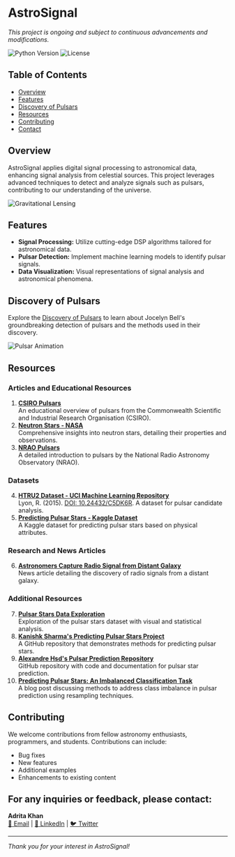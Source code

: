 # AstroSignal

*This project is ongoing and subject to continuous advancements and modifications.*

![Python Version](https://img.shields.io/badge/python-3.8%2B-blue.svg) ![License](https://img.shields.io/badge/license-MIT-blue.svg)

## Table of Contents

- [Overview](#overview)
- [Features](#features)
- [Discovery of Pulsars](#discovery-of-pulsars)
- [Resources](#resources)
- [Contributing](#contributing)
- [Contact](#contact)

## Overview

AstroSignal applies digital signal processing to astronomical data, enhancing signal analysis from celestial sources. This project leverages advanced techniques to detect and analyze signals such as pulsars, contributing to our understanding of the universe.

![Gravitational Lensing](https://www.mcgill.ca/newsroom/files/newsroom/channels/image/gravitational_lensing.png)

## Features

- **Signal Processing:** Utilize cutting-edge DSP algorithms tailored for astronomical data.
- **Pulsar Detection:** Implement machine learning models to identify pulsar signals.
- **Data Visualization:** Visual representations of signal analysis and astronomical phenomena.

## Discovery of Pulsars

Explore the [Discovery of Pulsars](Discovery_of_Pulsars.md) to learn about Jocelyn Bell's groundbreaking detection of pulsars and the methods used in their discovery.

![Pulsar Animation](https://images.theconversation.com/files/525030/original/file-20230509-23-mqcefr.gif?ixlib=rb-4.1.0&q=30&auto=format&w=600&h=450&fit=crop&dpr=2)

## Resources

### Articles and Educational Resources
1. **[CSIRO Pulsars](https://www.atnf.csiro.au/outreach/education/everyone/pulsars/index.html)**  
   An educational overview of pulsars from the Commonwealth Scientific and Industrial Research Organisation (CSIRO).
2. **[Neutron Stars - NASA](https://imagine.gsfc.nasa.gov/science/objects/neutron_stars1.html)**  
   Comprehensive insights into neutron stars, detailing their properties and observations.
3. **[NRAO Pulsars](https://public.nrao.edu/radio-astronomy/pulsars/)**  
   A detailed introduction to pulsars by the National Radio Astronomy Observatory (NRAO).

### Datasets
4. **[HTRU2 Dataset - UCI Machine Learning Repository](https://archive.ics.uci.edu/dataset/372/htru2)**  
   Lyon, R. (2015). [DOI: 10.24432/C5DK6R](https://doi.org/10.24432/C5DK6R). A dataset for pulsar candidate analysis.
5. **[Predicting Pulsar Stars - Kaggle Dataset](https://www.kaggle.com/datasets/colearninglounge/predicting-pulsar-starintermediate/data)**  
   A Kaggle dataset for predicting pulsar stars based on physical attributes.

### Research and News Articles
6. **[Astronomers Capture Radio Signal from Distant Galaxy](https://www.mcgill.ca/newsroom/channels/news/astronomers-capture-radio-signal-distant-galaxy-344925)**  
   News article detailing the discovery of radio signals from a distant galaxy.

### Additional Resources
7. **[Pulsar Stars Data Exploration](https://datauab.github.io/pulsar_stars/)**  
   Exploration of the pulsar stars dataset with visual and statistical analysis.
8. **[Kanishk Sharma's Predicting Pulsar Stars Project](https://github.com/kanishksh4rma/predicting-a-pulsar-Star/tree/master)**  
   A GitHub repository that demonstrates methods for predicting pulsar stars.
9. **[Alexandre Hsd's Pulsar Prediction Repository](https://github.com/alexandrehsd/predicting-pulsar-stars)**  
   GitHub repository with code and documentation for pulsar star prediction.
10. **[Predicting Pulsar Stars: An Imbalanced Classification Task](https://towardsdatascience.com/predicting-pulsar-stars-an-imbalanced-classification-task-comparing-bootstrap-resampling-to-smote-8cfbe037b807)**  
   A blog post discussing methods to address class imbalance in pulsar prediction using resampling techniques.


## Contributing

We welcome contributions from fellow astronomy enthusiasts, programmers, and students. Contributions can include:

- Bug fixes
- New features
- Additional examples
- Enhancements to existing content

## For any inquiries or feedback, please contact:

**Adrita Khan**  
[📧 Email](mailto:adrita.khan.official@gmail.com) | [🔗 LinkedIn](https://www.linkedin.com/in/adrita-khan) | [🐦 Twitter](https://x.com/Adrita_)

---

*Thank you for your interest in AstroSignal!*

